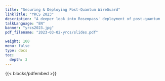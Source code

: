 ```yaml
---
title: "Securing & Deploying Post-Quantum WireGuard"
linkTitle: "YRCS 2023"
description: "A deeper look into Rosenpass' deployment of post-quantum WireGuard, its KEMs, protocol design, and DoS resistance."
talkLanguage: "EN"
banner: "yrcs2023.jpg"
pdf_filename: "2023-03-02-yrcs/slides.pdf"

weight: 100
menu: false
type: docs
toc:
  depth: 3
---
```


{{< blocks/pdfembed >}}
